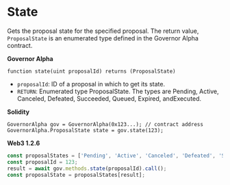 # State

Gets the proposal state for the specified proposal. The return value, `ProposalState` is an enumerated type defined in the Governor Alpha contract.

**Governor Alpha**

```text
function state(uint proposalId) returns (ProposalState)
```

* `proposalId`: ID of a proposal in which to get its state.
* `RETURN`: Enumerated type ProposalState. The types are Pending, Active, Canceled, Defeated, Succeeded, Queued, Expired, andExecuted.

**Solidity**

```text
GovernorAlpha gov = GovernorAlpha(0x123...); // contract address
GovernorAlpha.ProposalState state = gov.state(123);
```

**Web3 1.2.6**

```javascript
const proposalStates = ['Pending', 'Active', 'Canceled', 'Defeated', 'Succeeded', 'Queued', 'Expired', 'Executed'];
const proposalId = 123;
result = await gov.methods.state(proposalId).call();
const proposalState = proposalStates[result];
```

